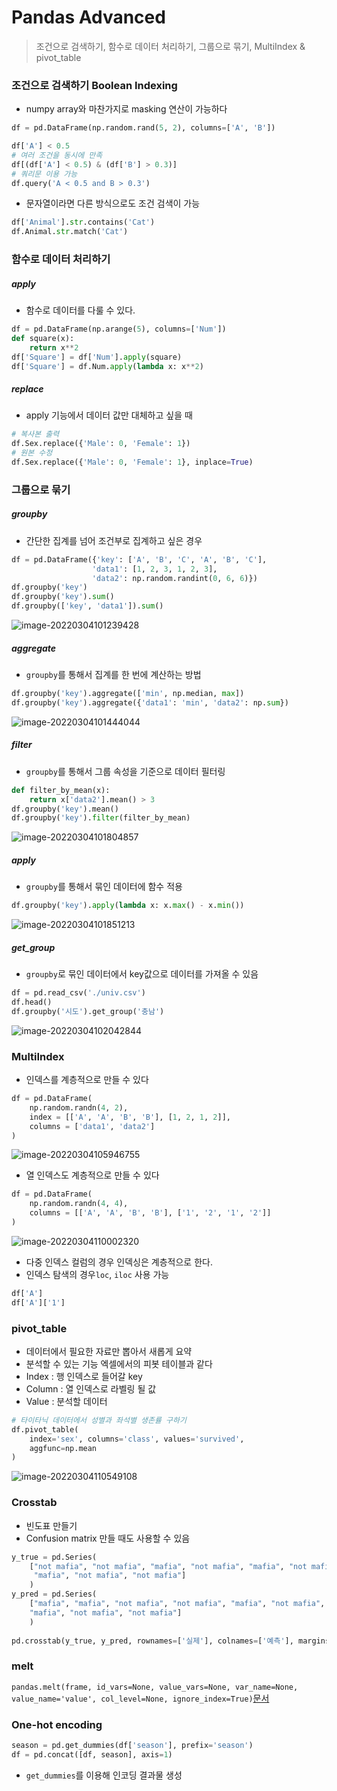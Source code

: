 # Pandas Advanced

> 조건으로 검색하기, 함수로 데이터 처리하기, 그룹으로 묶기, MultiIndex & pivot_table



### 조건으로 검색하기 Boolean Indexing

- numpy array와 마찬가지로 masking 연산이 가능하다

```python
df = pd.DataFrame(np.random.rand(5, 2), columns=['A', 'B'])

df['A'] < 0.5
# 여러 조건을 동시에 만족
df[(df['A'] < 0.5) & (df['B'] > 0.3)]
# 쿼리문 이용 가능
df.query('A < 0.5 and B > 0.3')
```

- 문자열이라면 다른 방식으로도 조건 검색이 가능

```python
df['Animal'].str.contains('Cat')
df.Animal.str.match('Cat')
```



### 함수로 데이터 처리하기

##### apply

- 함수로 데이터를 다룰 수 있다.

```python
df = pd.DataFrame(np.arange(5), columns=['Num'])
def square(x):
    return x**2
df['Square'] = df['Num'].apply(square)
df['Square'] = df.Num.apply(lambda x: x**2)
```

##### replace

- apply 기능에서 데이터 값만 대체하고 싶을 때

```python
# 복사본 출력
df.Sex.replace({'Male': 0, 'Female': 1})
# 원본 수정
df.Sex.replace({'Male': 0, 'Female': 1}, inplace=True)
```



### 그룹으로 묶기

##### groupby 

- 간단한 집계를 넘어 조건부로 집계하고 싶은 경우

```python
df = pd.DataFrame({'key': ['A', 'B', 'C', 'A', 'B', 'C'],
                  'data1': [1, 2, 3, 1, 2, 3],
                  'data2': np.random.randint(0, 6, 6)})
df.groupby('key')
df.groupby('key').sum()
df.groupby(['key', 'data1']).sum()
```

![image-20220304101239428](assets/image-20220304101239428.png)

##### aggregate

- `groupby`를 통해서 집계를 한 번에 계산하는 방법

```python
df.groupby('key').aggregate(['min', np.median, max])
df.groupby('key').aggregate({'data1': 'min', 'data2': np.sum})
```

![image-20220304101444044](assets/image-20220304101444044.png)

##### filter

- `groupby`를 통해서 그룹 속성을 기준으로 데이터 필터링

```python
def filter_by_mean(x):
    return x['data2'].mean() > 3
df.groupby('key').mean()
df.groupby('key').filter(filter_by_mean)
```

![image-20220304101804857](assets/image-20220304101804857.png)

##### apply

- `groupby`를 통해서 묶인 데이터에 함수 적용

```python
df.groupby('key').apply(lambda x: x.max() - x.min())
```

![image-20220304101851213](assets/image-20220304101851213.png)

##### get_group

- `groupby`로 묶인 데이터에서 key값으로 데이터를 가져올 수 있음

```python
df = pd.read_csv('./univ.csv')
df.head()
df.groupby('시도').get_group('충남')
```

![image-20220304102042844](assets/image-20220304102042844.png)



### MultiIndex

- 인덱스를 계층적으로 만들 수 있다

```python
df = pd.DataFrame(
	np.random.randn(4, 2),
    index = [['A', 'A', 'B', 'B'], [1, 2, 1, 2]],
    columns = ['data1', 'data2']
)
```

![image-20220304105946755](assets/image-20220304105946755.png)

- 열 인덱스도 계층적으로 만들 수 있다

```python
df = pd.DataFrame(
	np.random.randn(4, 4),
    columns = [['A', 'A', 'B', 'B'], ['1', '2', '1', '2']]
)
```

![image-20220304110002320](assets/image-20220304110002320.png)

- 다중 인덱스 컬럼의 경우 인덱싱은 계층적으로 한다.
- 인덱스 탐색의 경우`loc`, `iloc` 사용 가능

```python
df['A']
df['A']['1']
```



### pivot_table

- 데이터에서 필요한 자료만 뽑아서 새롭게 요약
- 분석할 수 있는 기능 엑셀에서의 피봇 테이블과 같다
- Index : 행 인덱스로 들어갈 key
- Column :  열 인덱스로 라벨링 될 값
- Value : 분석할 데이터

```python
# 타이타닉 데이터에서 성별과 좌석별 생존률 구하기
df.pivot_table(
	index='sex', columns='class', values='survived',
    aggfunc=np.mean
)
```

![image-20220304110549108](assets/image-20220304110549108.png)



### Crosstab

- 빈도표 만들기
- Confusion matrix 만들 때도 사용할 수 있음

```python
y_true = pd.Series(
    ["not mafia", "not mafia", "mafia", "not mafia", "mafia", "not mafia", "not mafia",
     "mafia", "not mafia", "not mafia"]
    )
y_pred = pd.Series(
    ["mafia", "mafia", "not mafia", "not mafia", "mafia", "not mafia", "not mafia",
    "mafia", "not mafia", "not mafia"]
    )
    
pd.crosstab(y_true, y_pred, rownames=['실제'], colnames=['예측'], margins=True)
```



### melt

`pandas.melt(frame, id_vars=None, value_vars=None, var_name=None, value_name='value', col_level=None, ignore_index=True)`[문서](https://pandas.pydata.org/docs/reference/api/pandas.melt.html)



### One-hot encoding

```python
season = pd.get_dummies(df['season'], prefix='season')
df = pd.concat([df, season], axis=1)
```

- `get_dummies`를 이용해 인코딩 결과물 생성
